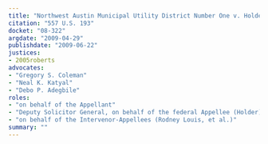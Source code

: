 ```yaml
---
title: "Northwest Austin Municipal Utility District Number One v. Holder"
citation: "557 U.S. 193"
docket: "08-322"
argdate: "2009-04-29"
publishdate: "2009-06-22"
justices:
- 2005roberts
advocates:
- "Gregory S. Coleman"
- "Neal K. Katyal"
- "Debo P. Adegbile"
roles:
- "on behalf of the Appellant"
- "Deputy Solicitor General, on behalf of the federal Appellee (Holder)"
- "on behalf of the Intervenor-Appellees (Rodney Louis, et al.)"
summary: ""
---
```


